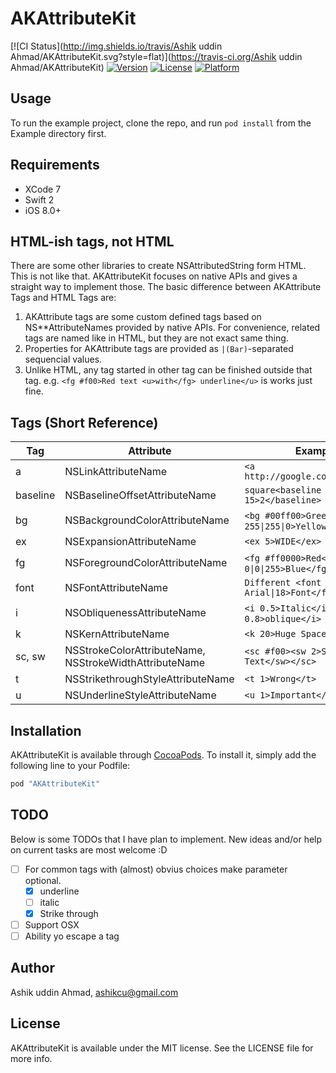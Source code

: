 # AKAttributeKit

[![CI Status](http://img.shields.io/travis/Ashik uddin Ahmad/AKAttributeKit.svg?style=flat)](https://travis-ci.org/Ashik uddin Ahmad/AKAttributeKit)
[![Version](https://img.shields.io/cocoapods/v/AKAttributeKit.svg?style=flat)](http://cocoapods.org/pods/AKAttributeKit)
[![License](https://img.shields.io/cocoapods/l/AKAttributeKit.svg?style=flat)](http://cocoapods.org/pods/AKAttributeKit)
[![Platform](https://img.shields.io/cocoapods/p/AKAttributeKit.svg?style=flat)](http://cocoapods.org/pods/AKAttributeKit)

## Usage

To run the example project, clone the repo, and run `pod install` from the Example directory first.

## Requirements

- XCode 7
- Swift 2
- iOS 8.0+

## HTML-ish tags, not HTML

There are some other libraries to create NSAttributedString form HTML. This is not like that. AKAttributeKit focuses on native APIs and gives a straight way to implement those. The basic difference between AKAttribute Tags and HTML Tags are:

1. AKAttribute tags are some custom defined tags based on NS**AttributeNames provided by native APIs. For convenience, related tags are named like in HTML, but they are not exact same thing.
2. Properties for AKAttribute tags are provided as `|(Bar)`-separated sequencial values.
3. Unlike HTML, any tag started in other tag can be finished outside that tag. e.g. `<fg #f00>Red text <u>with</fg> underline</u>` is works just fine.

## Tags (Short Reference)

Tag | Attribute | Example 
 --- | --- | ---
 a | NSLinkAttributeName | `<a http://google.com>Google</a>`
 baseline | NSBaselineOffsetAttributeName | `square<baseline 15>2</baseline>`
 bg | NSBackgroundColorAttributeName | `<bg #00ff00>Green</bg>` or <code>\<bg 255&#124;255&#124;0>Yellow\</bg></code>
 ex | NSExpansionAttributeName | `<ex 5>WIDE</ex>`
 fg | NSForegroundColorAttributeName | `<fg #ff0000>Red</fg>` or <code>\<fg 0&#124;0&#124;255>Blue\</fg></code>
 font | NSFontAttributeName | <code>Different \<font Arial&#124;18>Font\</font></code>
 i | NSObliquenessAttributeName | `<i 0.5>Italic</i>` or `<i 0.8>oblique</i>`
 k | NSKernAttributeName | `<k 20>Huge Space</k>`
 sc, sw | NSStrokeColorAttributeName, NSStrokeWidthAttributeName | `<sc #f00><sw 2>Storked Text</sw></sc>`
 t | NSStrikethroughStyleAttributeName | `<t 1>Wrong</t>`
 u | NSUnderlineStyleAttributeName | `<u 1>Important</u>`

## Installation

AKAttributeKit is available through [CocoaPods](http://cocoapods.org). To install
it, simply add the following line to your Podfile:

```ruby
pod "AKAttributeKit"
```

## TODO

Below is some TODOs that I have plan to implement. New ideas and/or help on current tasks are most welcome :D

- [ ] For common tags with (almost) obvius choices make parameter optional.
	- [x] underline
	- [ ] italic
	- [x] Strike through
- [ ] Support OSX
- [ ] Ability yo escape a tag

## Author

Ashik uddin Ahmad, ashikcu@gmail.com

## License

AKAttributeKit is available under the MIT license. See the LICENSE file for more info.
